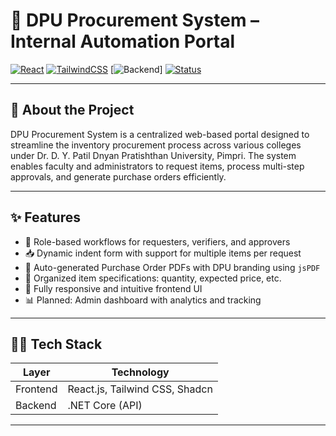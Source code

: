 # 🧾 DPU Procurement System – Internal Automation Portal

[![React](https://img.shields.io/badge/Frontend-React-blue?logo=react)](https://reactjs.org/)
[![TailwindCSS](https://img.shields.io/badge/UI-TailwindCSS-38bdf8?logo=tailwindcss)](https://tailwindcss.com/)
[![Backend](https://img.shields.io/badge/Backend-.NET-blueviolet?logo=dotnet)]
[![Status](https://img.shields.io/badge/Status-Under%20Development-yellow)]()

---

## 📌 About the Project

DPU Procurement System is a centralized web-based portal designed to streamline the inventory procurement process across various colleges under Dr. D. Y. Patil Dnyan Pratishthan University, Pimpri. The system enables faculty and administrators to request items, process multi-step approvals, and generate purchase orders efficiently.

---

## ✨ Features

- 🔐 Role-based workflows for requesters, verifiers, and approvers
- 📥 Dynamic indent form with support for multiple items per request
- 🧾 Auto-generated Purchase Order PDFs with DPU branding using `jsPDF`
- 📄 Organized item specifications: quantity, expected price, etc.
- 📱 Fully responsive and intuitive frontend UI
- 📊 Planned: Admin dashboard with analytics and tracking

---

## 🧑‍💻 Tech Stack

| Layer     | Technology        |
|-----------|-------------------|
| Frontend  | React.js, Tailwind CSS, Shadcn |
| Backend   | .NET Core (API) |

---

